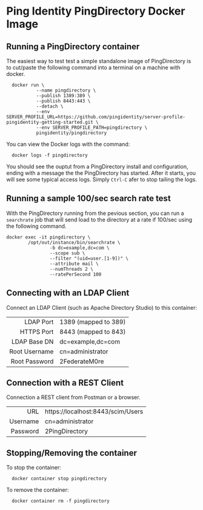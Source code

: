 # Ping Identity PingDirectory Docker Image

## Running a PingDirectory container
The easiest way to test test a simple standalone image of PingDirectory is to cut/paste the following command into a terminal on a machine with docker.

```
  docker run \
           --name pingdirectory \
           --publish 1389:389 \
           --publish 8443:443 \
           --detach \
           --env SERVER_PROFILE_URL=https://github.com/pingidentity/server-profile-pingidentity-getting-started.git \
           --env SERVER_PROFILE_PATH=pingdirectory \
           pingidentity/pingdirectory
```

You can view the Docker logs with the command:

```
  docker logs -f pingdirectory
```

You should see the ouptut from a PingDirectory install and configuration, ending with a message the the PingDirectory has started.  After it starts, you will see some typical access logs.  Simply ``Ctrl-C`` afer to stop tailing the logs.

## Running a sample 100/sec search rate test
With the PingDirectory running from the pevious section, you can run a ``searchrate`` job that will send load to the directory at a rate if 100/sec using the following command.

```
docker exec -it pingdirectory \
        /opt/out/instance/bin/searchrate \
                -b dc=example,dc=com \
                --scope sub \
                --filter "(uid=user.[1-9])" \
                --attribute mail \
                --numThreads 2 \
                --ratePerSecond 100
```

## Connecting with an LDAP Client
Connect an LDAP Client (such as Apache Directory Studio) to this container:

|                 |                                   |
| --------------: | --------------------------------- |
| LDAP Port       | 1389 (mapped to 389)              |
| HTTPS Port      | 8443 (mapped to 843)              |
| LDAP Base DN    | dc=example,dc=com                 |
| Root Username   | cn=administrator                  |
| Root Password   | 2FederateM0re                     |

## Connection with a REST Client
Connection a REST client from Postman or a browser.

|                 |                                   |
| --------------: | --------------------------------- |
| URL             | https://localhost:8443/scim/Users |
| Username        |cn=administrator                   |
| Password        | 2PingDirectory                    |

## Stopping/Removing the container
To stop the container:

```
  docker container stop pingdirectory
```

To remove the container:

```
  docker container rm -f pingdirectory
```
